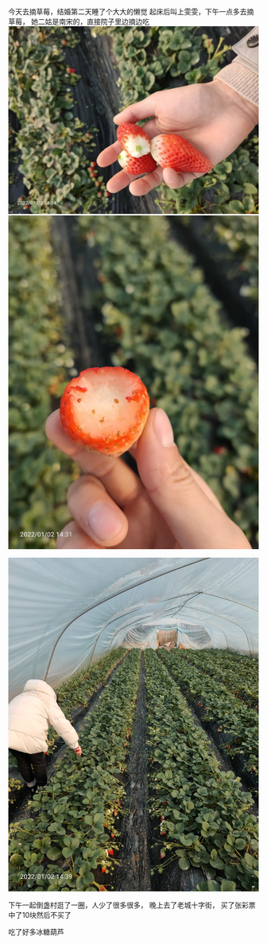 今天去摘草莓，结婚第二天睡了个大大的懒觉
起床后叫上雯雯，下午一点多去摘草莓，
她二姑是南宋的，直接院子里边摘边吃
![](../../img/6904315-27864852fa9b00c8.jpg)
![](../../img/6904315-6c91159f117f80dc.jpg)

![](../../img/6904315-a7fc07124ba0f994.jpg)


下午一起倒盏村逛了一圈，人少了很多很多，
晚上去了老城十字街，
买了张彩票中了10块然后不买了

吃了好多冰糖葫芦
